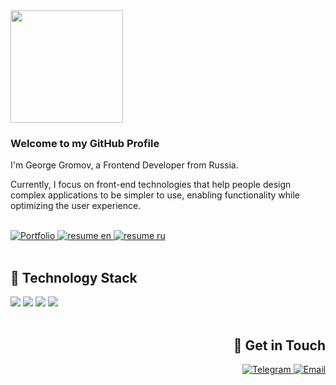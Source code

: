 <div>
	<a href="https://github.com/gromvgeo">
  		<img height="180em" src="https://github-readme-stats.vercel.app/api/top-langs/?username=gromvgeo&layout=compact&langs_count=8&theme=dracula"/>
	</a>

</div>

<div>
<h3>Welcome to my GitHub Profile</h3>

I'm George Gromov, a Frontend Developer from Russia.

Currently, I focus on front-end technologies that help people design complex applications to be simpler to use, enabling functionality while optimizing the user experience.


<br/>
<a href='https://gromvgeo.vercel.app/'>
	<img src="https://img.shields.io/badge/Portfolio-593D88?style=for-the-badge&logo=TrustPilot&logoColor=white" alt='Portfolio' />
</a>
<a href="https://resume.io/r/AaOy7ugfU" target='_blank' rel='noopener noreferrer'  >
	<img src="https://img.shields.io/badge/Resume-en-30254B?style=for-the-badge&labelColor=593D88&logo=SingleStore&logoColor=white" alt='resume en' />
</a>
<a href="https://resume.io/r/mgaLfA28h" target='_blank' rel='noopener noreferrer'>
	<img src="https://img.shields.io/badge/Resume-ru-30254B?style=for-the-badge&labelColor=593D88&logo=SingleStore&logoColor=white" alt='resume ru' />
</a>
<br/><br/>


</div>

<div align='left'>
	<h2>🔸 Technology Stack</h2>
	<div>
		<img src="https://img.shields.io/badge/typeScript-007ACC?style=for-the-badge&logo=typescript&logoColor=white" />
		<img src="https://img.shields.io/badge/react-20232A?style=for-the-badge&logo=react&logoColor=61DAFB" />
		<img src="https://img.shields.io/badge/redux-593D88?style=for-the-badge&logo=redux&logoColor=white" />
		<img src="https://img.shields.io/badge/nodejs-5B8F4E?style=for-the-badge&logo=node.js&logoColor=white" />
	</div>
	<br>
</div>
<div align='right'>
	<h2>🔸 Get in Touch</h2>
	<div>
		<a href="https://t.me/gromvgeo">
			<img src="https://img.shields.io/badge/Telegram-blue?style=for-the-badge&logo=telegram&logoColor=white" alt='Telegram' />
		</a>
		<a href='mailto:gromov.dev13@gmail.com'>
			<img src="https://img.shields.io/badge/Email-blue?style=for-the-badge&logo=google&logoColor=white" alt='Email' />
		</a>
	</div>
	<br>
</div>

<!-- <a href="https://www.linkedin.com/in/gromvgeo">
<img src="https://img.shields.io/badge/LinkedIn-blue?style=for-the-badge&logo=linkedin&logoColor=white" alt='LinkedIn' />
</a>
<a href='https://twitter.com/gromvgeo'>
<img src="https://img.shields.io/badge/Twitter-blue?style=for-the-badge&logo=twitter&logoColor=white" alt='Email' />
</a> -->

